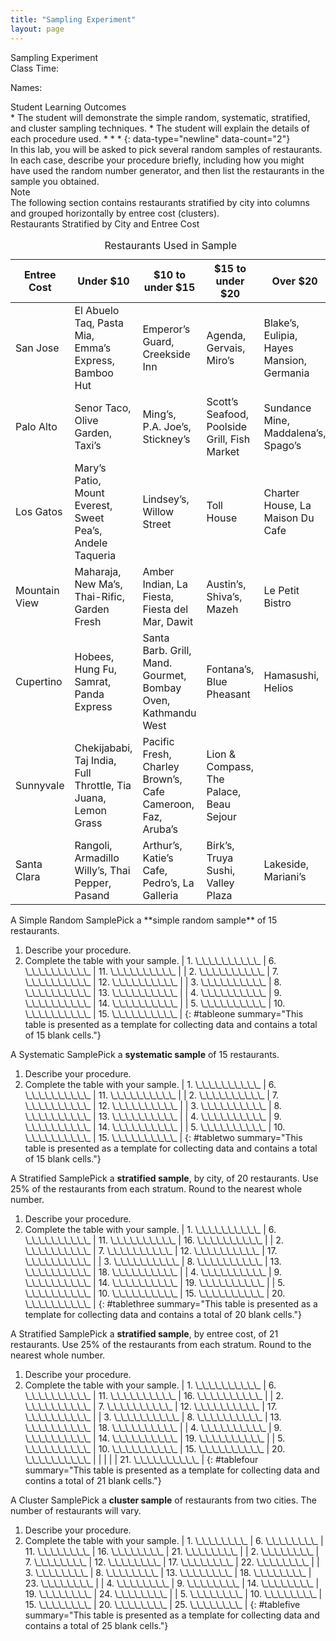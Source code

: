 ```yaml
---
title: "Sampling Experiment"
layout: page
---
```



<div data-type="note" data-has-label="true" class="note statistics lab" data-label="" markdown="1">
<div data-type="title" class="title">
Sampling Experiment
</div>
Class Time:

Names:

<div data-type="list" id="element-806" markdown="1">
<div data-type="title">
Student Learning Outcomes
</div>
* The student will demonstrate the simple random, systematic, stratified, and cluster sampling techniques.
* The student will explain the details of each procedure used.
  * * *
  {: data-type="newline" data-count="2"}

</div>
In this lab, you will be asked to pick several random samples of restaurants. In each case, describe your procedure briefly, including how you might have used the random number generator, and then list the restaurants in the sample you obtained.

<div data-type="note" class="note" data-has-label="true" id="id11521709" data-label="" markdown="1">
<div data-type="title" class="title">
Note
</div>
The following section contains restaurants stratified by city into columns and grouped horizontally by entree cost (clusters).

</div>
<span data-type="title">Restaurants Stratified by City and Entree Cost </span>

<table id="id9894hh324636" pgwide="1" summary="This table provides a sample of restaurants.  Each cell contains a list of restaurants that correspond to the given location and price range.  The first column lists the location, the second column contains restaurants with entrees under $10, the third column contains restaurants with entrees between $10 and $15, the fourth column between $15 and $20, and the fifth column restaurants with entrees over $20."><caption><span data-type="title">Restaurants Used in Sample</span></caption><thead>
<tr>
<th>Entree Cost</th>
<th>Under $10</th>
<th>$10 to under $15</th>
<th>$15 to under $20</th>
<th>Over $20</th>
</tr>
</thead><tbody>
<tr>
<td>San Jose</td>
<td>El Abuelo Taq, Pasta Mia, Emma’s Express, Bamboo Hut</td>
<td>Emperor’s Guard, Creekside Inn</td>
<td>Agenda, Gervais, Miro’s</td>
<td>Blake’s, Eulipia, Hayes Mansion, Germania</td>
</tr>
<tr>
<td>Palo Alto</td>
<td>Senor Taco, Olive Garden, Taxi’s</td>
<td>Ming’s, P.A. Joe’s, Stickney’s</td>
<td>Scott’s Seafood, Poolside Grill, Fish Market</td>
<td>Sundance Mine, Maddalena’s, Spago’s</td>
</tr>
<tr>
<td>Los Gatos</td>
<td>Mary’s Patio, Mount Everest, Sweet Pea’s, Andele Taqueria</td>
<td>Lindsey’s, Willow Street</td>
<td>Toll House</td>
<td>Charter House, La Maison Du Cafe</td>
</tr>
<tr>
<td>Mountain View</td>
<td>Maharaja, New Ma’s, Thai-Rific, Garden Fresh</td>
<td>Amber Indian, La Fiesta, Fiesta del Mar, Dawit</td>
<td>Austin’s, Shiva’s, Mazeh</td>
<td>Le Petit Bistro</td>
</tr>
<tr>
<td>Cupertino</td>
<td>Hobees, Hung Fu, Samrat, Panda Express</td>
<td>Santa Barb. Grill, Mand. Gourmet, Bombay Oven, Kathmandu West</td>
<td>Fontana’s, Blue Pheasant</td>
<td>Hamasushi, Helios</td>
</tr>
<tr>
<td>Sunnyvale</td>
<td>Chekijababi, Taj India, Full Throttle, Tia Juana, Lemon Grass</td>
<td>Pacific Fresh, Charley Brown’s, Cafe Cameroon, Faz, Aruba’s</td>
<td>Lion &amp; Compass, The Palace, Beau Sejour</td>
<td />
</tr>
<tr>
<td>Santa Clara</td>
<td>Rangoli, Armadillo Willy’s, Thai Pepper, Pasand</td>
<td>Arthur’s, Katie’s Cafe, Pedro’s, La Galleria</td>
<td>Birk’s, Truya Sushi, Valley Plaza</td>
<td>Lakeside, Mariani’s</td>
</tr>
</tbody></table>
<span data-type="title">A Simple Random Sample</span>Pick a **simple random sample** of 15 restaurants.

1.  Describe your procedure.
2.  Complete the table with your sample.
    | 1. \\\_\\\_\\\_\\\_\\\_\\\_\\\_\\\_\\\_\\\_ | 6. \\\_\\\_\\\_\\\_\\\_\\\_\\\_\\\_\\\_\\\_ | 11. \\\_\\\_\\\_\\\_\\\_\\\_\\\_\\\_\\\_\\\_ |
    | 2. \\\_\\\_\\\_\\\_\\\_\\\_\\\_\\\_\\\_\\\_ | 7. \\\_\\\_\\\_\\\_\\\_\\\_\\\_\\\_\\\_\\\_ | 12. \\\_\\\_\\\_\\\_\\\_\\\_\\\_\\\_\\\_\\\_ |
    | 3. \\\_\\\_\\\_\\\_\\\_\\\_\\\_\\\_\\\_\\\_ | 8. \\\_\\\_\\\_\\\_\\\_\\\_\\\_\\\_\\\_\\\_ | 13. \\\_\\\_\\\_\\\_\\\_\\\_\\\_\\\_\\\_\\\_ |
    | 4. \\\_\\\_\\\_\\\_\\\_\\\_\\\_\\\_\\\_\\\_ | 9. \\\_\\\_\\\_\\\_\\\_\\\_\\\_\\\_\\\_\\\_ | 14. \\\_\\\_\\\_\\\_\\\_\\\_\\\_\\\_\\\_\\\_ |
    | 5. \\\_\\\_\\\_\\\_\\\_\\\_\\\_\\\_\\\_\\\_ | 10. \\\_\\\_\\\_\\\_\\\_\\\_\\\_\\\_\\\_\\\_ | 15. \\\_\\\_\\\_\\\_\\\_\\\_\\\_\\\_\\\_\\\_ |
    {: #tableone summary="This table is presented as a template for collecting data and contains a total of 15 blank cells."}

<span data-type="title">A Systematic Sample</span>Pick a **systematic sample** of 15 restaurants.

1.  Describe your procedure.
2.  Complete the table with your sample.
    | 1. \\\_\\\_\\\_\\\_\\\_\\\_\\\_\\\_\\\_\\\_ | 6. \\\_\\\_\\\_\\\_\\\_\\\_\\\_\\\_\\\_\\\_ | 11. \\\_\\\_\\\_\\\_\\\_\\\_\\\_\\\_\\\_\\\_ |
    | 2. \\\_\\\_\\\_\\\_\\\_\\\_\\\_\\\_\\\_\\\_ | 7. \\\_\\\_\\\_\\\_\\\_\\\_\\\_\\\_\\\_\\\_ | 12. \\\_\\\_\\\_\\\_\\\_\\\_\\\_\\\_\\\_\\\_ |
    | 3. \\\_\\\_\\\_\\\_\\\_\\\_\\\_\\\_\\\_\\\_ | 8. \\\_\\\_\\\_\\\_\\\_\\\_\\\_\\\_\\\_\\\_ | 13. \\\_\\\_\\\_\\\_\\\_\\\_\\\_\\\_\\\_\\\_ |
    | 4. \\\_\\\_\\\_\\\_\\\_\\\_\\\_\\\_\\\_\\\_ | 9. \\\_\\\_\\\_\\\_\\\_\\\_\\\_\\\_\\\_\\\_ | 14. \\\_\\\_\\\_\\\_\\\_\\\_\\\_\\\_\\\_\\\_ |
    | 5. \\\_\\\_\\\_\\\_\\\_\\\_\\\_\\\_\\\_\\\_ | 10. \\\_\\\_\\\_\\\_\\\_\\\_\\\_\\\_\\\_\\\_ | 15. \\\_\\\_\\\_\\\_\\\_\\\_\\\_\\\_\\\_\\\_ |
    {: #tabletwo summary="This table is presented as a template for collecting data and contains a total of 15 blank cells."}

<span data-type="title">A Stratified Sample</span>Pick a **stratified sample**, by city, of 20 restaurants. Use 25% of the restaurants from each stratum. Round to the nearest whole number.

1.  Describe your procedure.
2.  Complete the table with your sample.
    | 1. \\\_\\\_\\\_\\\_\\\_\\\_\\\_\\\_\\\_\\\_ | 6. \\\_\\\_\\\_\\\_\\\_\\\_\\\_\\\_\\\_\\\_ | 11. \\\_\\\_\\\_\\\_\\\_\\\_\\\_\\\_\\\_\\\_ | 16. \\\_\\\_\\\_\\\_\\\_\\\_\\\_\\\_\\\_\\\_ |
    | 2. \\\_\\\_\\\_\\\_\\\_\\\_\\\_\\\_\\\_\\\_ | 7. \\\_\\\_\\\_\\\_\\\_\\\_\\\_\\\_\\\_\\\_ | 12. \\\_\\\_\\\_\\\_\\\_\\\_\\\_\\\_\\\_\\\_ | 17. \\\_\\\_\\\_\\\_\\\_\\\_\\\_\\\_\\\_\\\_ |
    | 3. \\\_\\\_\\\_\\\_\\\_\\\_\\\_\\\_\\\_\\\_ | 8. \\\_\\\_\\\_\\\_\\\_\\\_\\\_\\\_\\\_\\\_ | 13. \\\_\\\_\\\_\\\_\\\_\\\_\\\_\\\_\\\_\\\_ | 18. \\\_\\\_\\\_\\\_\\\_\\\_\\\_\\\_\\\_\\\_ |
    | 4. \\\_\\\_\\\_\\\_\\\_\\\_\\\_\\\_\\\_\\\_ | 9. \\\_\\\_\\\_\\\_\\\_\\\_\\\_\\\_\\\_\\\_ | 14. \\\_\\\_\\\_\\\_\\\_\\\_\\\_\\\_\\\_\\\_ | 19. \\\_\\\_\\\_\\\_\\\_\\\_\\\_\\\_\\\_\\\_ |
    | 5. \\\_\\\_\\\_\\\_\\\_\\\_\\\_\\\_\\\_\\\_ | 10. \\\_\\\_\\\_\\\_\\\_\\\_\\\_\\\_\\\_\\\_ | 15. \\\_\\\_\\\_\\\_\\\_\\\_\\\_\\\_\\\_\\\_ | 20. \\\_\\\_\\\_\\\_\\\_\\\_\\\_\\\_\\\_\\\_ |
    {: #tablethree summary="This table is presented as a template for collecting data and contains a total of 20 blank cells."}

<span data-type="title">A Stratified Sample</span>Pick a **stratified sample**, by entree cost, of 21 restaurants. Use 25% of the restaurants from each stratum. Round to the nearest whole number.

1.  Describe your procedure.
2.  Complete the table with your sample.
    | 1. \\\_\\\_\\\_\\\_\\\_\\\_\\\_\\\_\\\_\\\_ | 6. \\\_\\\_\\\_\\\_\\\_\\\_\\\_\\\_\\\_\\\_ | 11. \\\_\\\_\\\_\\\_\\\_\\\_\\\_\\\_\\\_\\\_ | 16. \\\_\\\_\\\_\\\_\\\_\\\_\\\_\\\_\\\_\\\_ |
    | 2. \\\_\\\_\\\_\\\_\\\_\\\_\\\_\\\_\\\_\\\_ | 7. \\\_\\\_\\\_\\\_\\\_\\\_\\\_\\\_\\\_\\\_ | 12. \\\_\\\_\\\_\\\_\\\_\\\_\\\_\\\_\\\_\\\_ | 17. \\\_\\\_\\\_\\\_\\\_\\\_\\\_\\\_\\\_\\\_ |
    | 3. \\\_\\\_\\\_\\\_\\\_\\\_\\\_\\\_\\\_\\\_ | 8. \\\_\\\_\\\_\\\_\\\_\\\_\\\_\\\_\\\_\\\_ | 13. \\\_\\\_\\\_\\\_\\\_\\\_\\\_\\\_\\\_\\\_ | 18. \\\_\\\_\\\_\\\_\\\_\\\_\\\_\\\_\\\_\\\_ |
    | 4. \\\_\\\_\\\_\\\_\\\_\\\_\\\_\\\_\\\_\\\_ | 9. \\\_\\\_\\\_\\\_\\\_\\\_\\\_\\\_\\\_\\\_ | 14. \\\_\\\_\\\_\\\_\\\_\\\_\\\_\\\_\\\_\\\_ | 19. \\\_\\\_\\\_\\\_\\\_\\\_\\\_\\\_\\\_\\\_ |
    | 5. \\\_\\\_\\\_\\\_\\\_\\\_\\\_\\\_\\\_\\\_ | 10. \\\_\\\_\\\_\\\_\\\_\\\_\\\_\\\_\\\_\\\_ | 15. \\\_\\\_\\\_\\\_\\\_\\\_\\\_\\\_\\\_\\\_ | 20. \\\_\\\_\\\_\\\_\\\_\\\_\\\_\\\_\\\_\\\_ |
    |  |  |  | 21. \\\_\\\_\\\_\\\_\\\_\\\_\\\_\\\_\\\_\\\_ |
    {: #tablefour summary="This table is presented as a template for collecting data and contins a total of 21 blank cells."}

<span data-type="title">A Cluster Sample</span>Pick a **cluster sample** of restaurants from two cities. The number of restaurants will vary.

1.  Describe your procedure.
2.  Complete the table with your sample.
    | 1. \\\_\\\_\\\_\\\_\\\_\\\_\\\_\\\_ | 6. \\\_\\\_\\\_\\\_\\\_\\\_\\\_\\\_ | 11. \\\_\\\_\\\_\\\_\\\_\\\_\\\_\\\_ | 16. \\\_\\\_\\\_\\\_\\\_\\\_\\\_\\\_ | 21. \\\_\\\_\\\_\\\_\\\_\\\_\\\_\\\_ |
    | 2. \\\_\\\_\\\_\\\_\\\_\\\_\\\_\\\_ | 7. \\\_\\\_\\\_\\\_\\\_\\\_\\\_\\\_ | 12. \\\_\\\_\\\_\\\_\\\_\\\_\\\_\\\_ | 17. \\\_\\\_\\\_\\\_\\\_\\\_\\\_\\\_ | 22. \\\_\\\_\\\_\\\_\\\_\\\_\\\_\\\_ |
    | 3. \\\_\\\_\\\_\\\_\\\_\\\_\\\_\\\_ | 8. \\\_\\\_\\\_\\\_\\\_\\\_\\\_\\\_ | 13. \\\_\\\_\\\_\\\_\\\_\\\_\\\_\\\_ | 18. \\\_\\\_\\\_\\\_\\\_\\\_\\\_\\\_ | 23. \\\_\\\_\\\_\\\_\\\_\\\_\\\_\\\_ |
    | 4. \\\_\\\_\\\_\\\_\\\_\\\_\\\_\\\_ | 9. \\\_\\\_\\\_\\\_\\\_\\\_\\\_\\\_ | 14. \\\_\\\_\\\_\\\_\\\_\\\_\\\_\\\_ | 19. \\\_\\\_\\\_\\\_\\\_\\\_\\\_\\\_ | 24. \\\_\\\_\\\_\\\_\\\_\\\_\\\_\\\_ |
    | 5. \\\_\\\_\\\_\\\_\\\_\\\_\\\_\\\_ | 10. \\\_\\\_\\\_\\\_\\\_\\\_\\\_\\\_ | 15. \\\_\\\_\\\_\\\_\\\_\\\_\\\_\\\_ | 20. \\\_\\\_\\\_\\\_\\\_\\\_\\\_\\\_ | 25. \\\_\\\_\\\_\\\_\\\_\\\_\\\_\\\_ |
    {: #tablefive summary="This table is presented as a template for collecting data and contains a total of 25 blank cells."}

</div>

